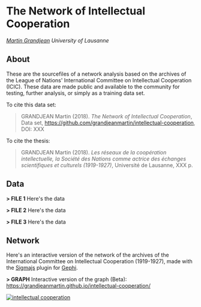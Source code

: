 # The Network of Intellectual Cooperation
*[Martin Grandjean](http://www.martingrandjean.ch) University of Lausanne*

## About ##
These are the sourcefiles of a network analysis based on the archives of the League of Nations' International Committee on Intellectual Cooperation (ICIC). These data are made public and available to the community for testing, further analysis, or simply as a training data set.

To cite this data set: 

> GRANDJEAN Martin (2018). *The Network of Intellectual Cooperation*, Data set, https://github.com/grandjeanmartin/intellectual-cooperation, DOI: XXX

To cite the thesis:

> GRANDJEAN Martin (2018). *Les réseaux de la coopération intellectuelle, la Société des Nations comme actrice des échanges scientifiques et culturels (1919-1927)*, Université de Lausanne, XXX p.


## Data ##

**> FILE 1** Here's the data

**> FILE 2** Here's the data

**> FILE 3** Here's the data


## Network ##
Here's an interactive version of the network of the archives of the International Committee on Intellectual Cooperation (1919-1927), made with the [Sigmajs](http://sigmajs.org) plugin for [Gephi](http://gephi.org).

**> GRAPH** Interactive version of the graph (Beta): https://grandjeanmartin.github.io/intellectual-cooperation/ 

<a href="https://grandjeanmartin.github.io/intellectual-cooperation/ "><img src="https://raw.githubusercontent.com/grandjeanmartin/intellectual-cooperation/master/images/illustration.png" alt="intellectual cooperation"> 

